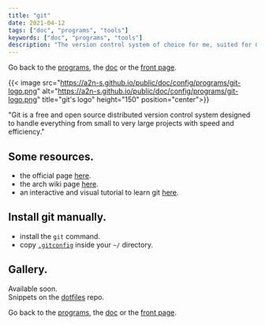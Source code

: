 ```yaml
---
title: "git"
date: 2021-04-12
tags: ["doc", "programs", "tools"]
keywords: ["doc", "programs", "tools"]
description: "The version control system of choice for me, suited for GitHub, GitLab and many more. Some pieces of advice to install the config."
---
```

Go back to the [programs](/public/doc/config/programs), the [doc](/public/doc/config) or the [front page](/public).  

{{< image src="https://a2n-s.github.io/public/doc/config/programs/git-logo.png" 
          alt="https://a2n-s.github.io/public/doc/config/programs/git-logo.png"
          title="git's logo" height="150" position="center">}}

"Git is a free and open source distributed version control system designed to handle everything from small to very large projects with speed and efficiency."


## Some resources.
- the official page [here](https://git-scm.com/).
- the arch wiki page [here](https://wiki.archlinux.org/title/git).
- an interactive and visual tutorial to learn git [here](https://learngitbranching.js.org/).

## Install git manually.
- install the `git` command.
- copy [`.gitconfig`] inside your `~/` directory.

## Gallery.
Available soon.  
Snippets on the [dotfiles](https://github.com/a2n-s/dotfiles#4-gallery-toc) repo.

Go back to the [programs](/public/doc/config/programs), the [doc](/public/doc/config) or the [front page](/public).  

[`.gitconfig`]: https://github.com/a2n-s/dotfiles/blob/main/.gitconfig
